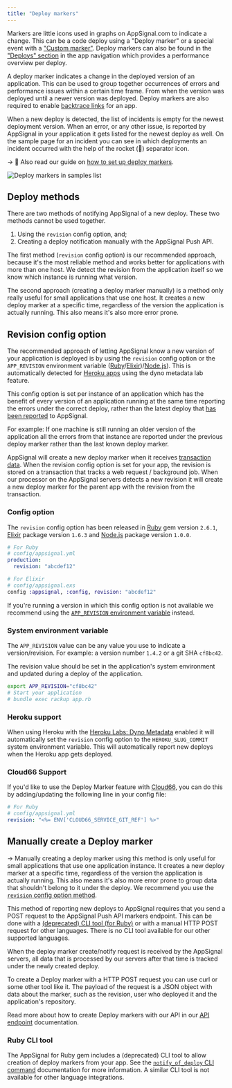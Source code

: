 ```yaml
---
title: "Deploy markers"
---
```


Markers are little icons used in graphs on AppSignal.com to indicate a change. This can be a code deploy using a "Deploy marker" or a special event with a ["Custom marker"](custom-markers.html). Deploy markers can also be found in the ["Deploys" section](https://appsignal.com/redirect-to/app?to=markers) in the app navigation which provides a performance overview per deploy.

A deploy marker indicates a change in the deployed version of an application. This can be used to group together occurrences of errors and performance issues within a certain time frame. From when the version was deployed until a newer version was deployed. Deploy markers are also required to enable [backtrace links] for an app.

When a new deploy is detected, the list of incidents is empty for the newest deployment version. When an error, or any other issue, is reported by AppSignal in your application it gets listed for the newest deploy as well. On the sample page for an incident you can see in which deployments an incident occurred with the help of the rocket (🚀) separator icon.

-> 📖 Also read our guide on [how to set up deploy markers](/guides/deploy-markers.html).

![Deploy markers in samples list](/assets/images/screenshots/app_incident_samples_list.png)

## Deploy methods

There are two methods of notifying AppSignal of a new deploy. These two methods cannot be used together.

1. Using the `revision` config option, and;
2. Creating a deploy notification manually with the AppSignal Push API.

The first method (`revision` config option) is our recommended approach, because it's the most reliable method and works better for applications with more than one host. We detect the revision from the application itself so we know which instance is running what version.

The second approach (creating a deploy marker manually) is a method only really useful for small applications that use one host. It creates a new deploy marker at a specific time, regardless of the version the application is actually running. This also means it's also more error prone.

## Revision config option

The recommended approach of letting AppSignal know a new version of your application is deployed is by using the `revision` config option or the `APP_REVISION` environment variable ([Ruby](/ruby/configuration/options.html#option-revision)/[Elixir](/elixir/configuration/options.html#option-revision))/[Node.js](/nodejs/configuration/options.html#option-revision)). This is automatically detected for [Heroku apps](#heroku-support) using the dyno metadata lab feature.

This config option is set per instance of an application which has the benefit of every version of an application running at the same time reporting the errors under the correct deploy, rather than the latest deploy that [has been reported](#manually-create-a-deploy-marker) to AppSignal.

For example: If one machine is still running an older version of the application all the errors from that instance are reported under the previous deploy marker rather than the last known deploy marker.

AppSignal will create a new deploy marker when it receives [transaction data](/appsignal/terminology.html#transactions). When the revision config option is set for your app, the revision is stored on a transaction that tracks a web request / background job. When our processor on the AppSignal servers detects a new revision it will create a new deploy marker for the parent app with the revision from the transaction.

### Config option

The `revision` config option has been released in [Ruby](/ruby/configuration/options.html#option-revision) gem version `2.6.1`, [Elixir](/elixir/configuration/options.html#option-revision) package version `1.6.3` and [Node.js](/nodejs/configuration/options.html#option-revision) package version `1.0.0`.

```yml
# For Ruby
# config/appsignal.yml
production:
  revision: "abcdef12"
```

```elixir
# For Elixir
# config/appsignal.exs
config :appsignal, :config, revision: "abcdef12"
```

If you're running a version in which this config option is not available we recommend using the [`APP_REVISION` environment variable](#system-environment-variable) instead.

### System environment variable

The `APP_REVISION` value can be any value you use to indicate a version/revision. For example: a version number `1.4.2` or a git SHA `cf8bc42`.

The revision value should be set in the application's system environment and updated during a deploy of the application.

```bash
export APP_REVISION="cf8bc42"
# Start your application
# bundle exec rackup app.rb
```

### Heroku support

When using Heroku with the [Heroku Labs: Dyno Metadata](https://devcenter.heroku.com/articles/dyno-metadata) enabled it will automatically set the `revision` config option to the `HEROKU_SLUG_COMMIT` system environment variable. This will automatically report new deploys when the Heroku app gets deployed.

### Cloud66 Support

If you'd like to use the Deploy Marker feature with [Cloud66](https://www.cloud66.com/), you can do this by adding/updating the following line in your config file:

```yml
# For Ruby
# config/appsignal.yml
revision: "<%= ENV['CLOUD66_SERVICE_GIT_REF'] %>"
```

## Manually create a Deploy marker

-> Manually creating a deploy marker using this method is only useful for small applications that use one application instance. It creates a new deploy marker at a specific time, regardless of the version the application is actually running. This also means it's also more error prone to group data that shouldn't belong to it under the deploy. We recommend you use the [`revision` config option method](#revision-config-option).

This method of reporting new deploys to AppSignal requires that you send a POST request to the AppSignal Push API markers endpoint. This can be done with a [(deprecated) CLI tool (for Ruby)][notify_of_deploy] or with a manual HTTP POST request for other languages. There is no CLI tool available for our other supported languages.

When the deploy marker create/notify request is received by the AppSignal servers, all data that is processed by our servers after that time is tracked under the newly created deploy.

To create a Deploy marker with a HTTP POST request you can use curl or some other tool like it. The payload of the request is a JSON object with data about the marker, such as the revision, user who deployed it and the application's repository.

Read more about how to create Deploy markers with our API in our [API endpoint](/api/markers.html) documentation.

### Ruby CLI tool

The AppSignal for Ruby gem includes a (deprecated) CLI tool to allow creation of deploy markers from your app. See the [`notify_of_deploy` CLI command][notify_of_deploy] documentation for more information. A similar CLI tool is not available for other language integrations.

[notify_of_deploy]: /ruby/command-line/notify_of_deploy.html
[backtrace links]: /application/backtrace-links.html
